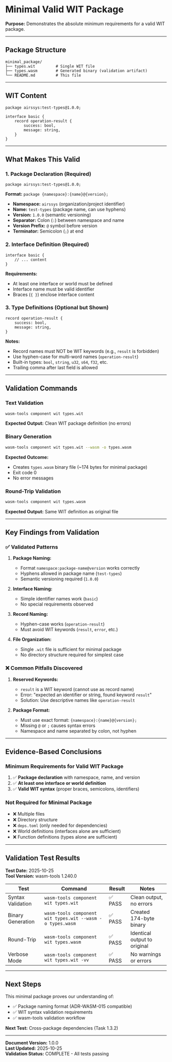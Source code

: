 # Minimal Valid WIT Package

**Purpose:** Demonstrates the absolute minimum requirements for a valid WIT package.

---

## Package Structure

```
minimal_package/
├── types.wit         # Single WIT file
├── types.wasm        # Generated binary (validation artifact)
└── README.md         # This file
```

---

## WIT Content

```wit
package airssys:test-types@1.0.0;

interface basic {
    record operation-result {
        success: bool,
        message: string,
    }
}
```

---

## What Makes This Valid

### 1. Package Declaration (Required)
```wit
package airssys:test-types@1.0.0;
```

**Format:** `package {namespace}:{name}@{version};`
- **Namespace:** `airssys` (organization/project identifier)
- **Name:** `test-types` (package name, can use hyphens)
- **Version:** `1.0.0` (semantic versioning)
- **Separator:** Colon (`:`) between namespace and name
- **Version Prefix:** `@` symbol before version
- **Terminator:** Semicolon (`;`) at end

### 2. Interface Definition (Required)
```wit
interface basic {
    // ... content
}
```

**Requirements:**
- At least one interface or world must be defined
- Interface name must be valid identifier
- Braces (`{ }`) enclose interface content

### 3. Type Definitions (Optional but Shown)
```wit
record operation-result {
    success: bool,
    message: string,
}
```

**Notes:**
- Record names must NOT be WIT keywords (e.g., `result` is forbidden)
- Use hyphen-case for multi-word names (`operation-result`)
- Built-in types: `bool`, `string`, `u32`, `s64`, `f32`, etc.
- Trailing comma after last field is allowed

---

## Validation Commands

### Text Validation
```bash
wasm-tools component wit types.wit
```

**Expected Output:** Clean WIT package definition (no errors)

### Binary Generation
```bash
wasm-tools component wit types.wit --wasm -o types.wasm
```

**Expected Outcome:** 
- Creates `types.wasm` binary file (~174 bytes for minimal package)
- Exit code 0
- No error messages

### Round-Trip Validation
```bash
wasm-tools component wit types.wasm
```

**Expected Output:** Same WIT definition as original file

---

## Key Findings from Validation

### ✅ Validated Patterns

1. **Package Naming:**
   - Format `namespace:package-name@version` works correctly
   - Hyphens allowed in package name (`test-types`)
   - Semantic versioning required (`1.0.0`)

2. **Interface Naming:**
   - Simple identifier names work (`basic`)
   - No special requirements observed

3. **Record Naming:**
   - Hyphen-case works (`operation-result`)
   - Must avoid WIT keywords (`result`, `error`, etc.)

4. **File Organization:**
   - Single `.wit` file is sufficient for minimal package
   - No directory structure required for simplest case

### ❌ Common Pitfalls Discovered

1. **Reserved Keywords:**
   - `result` is a WIT keyword (cannot use as record name)
   - Error: "expected an identifier or string, found keyword `result`"
   - Solution: Use descriptive names like `operation-result`

2. **Package Format:**
   - Must use exact format: `{namespace}:{name}@{version};`
   - Missing `@` or `;` causes syntax errors
   - Namespace and name separated by colon, not hyphen

---

## Evidence-Based Conclusions

### Minimum Requirements for Valid WIT Package

1. ✅ **Package declaration** with namespace, name, and version
2. ✅ **At least one interface or world definition**
3. ✅ **Valid WIT syntax** (proper braces, semicolons, identifiers)

### Not Required for Minimal Package

- ❌ Multiple files
- ❌ Directory structure
- ❌ `deps.toml` (only needed for dependencies)
- ❌ World definitions (interfaces alone are sufficient)
- ❌ Function definitions (types alone are sufficient)

---

## Validation Test Results

**Test Date:** 2025-10-25  
**Tool Version:** wasm-tools 1.240.0

| Test | Command | Result | Notes |
|------|---------|--------|-------|
| Syntax Validation | `wasm-tools component wit types.wit` | ✅ PASS | Clean output, no errors |
| Binary Generation | `wasm-tools component wit types.wit --wasm -o types.wasm` | ✅ PASS | Created 174-byte binary |
| Round-Trip | `wasm-tools component wit types.wasm` | ✅ PASS | Identical output to original |
| Verbose Mode | `wasm-tools component wit types.wit -vv` | ✅ PASS | No warnings or errors |

---

## Next Steps

This minimal package proves our understanding of:
- ✅ Package naming format (ADR-WASM-015 compatible)
- ✅ WIT syntax validation requirements
- ✅ wasm-tools validation workflow

**Next Test:** Cross-package dependencies (Task 1.3.2)

---

**Document Version:** 1.0.0  
**Last Updated:** 2025-10-25  
**Validation Status:** COMPLETE - All tests passing
